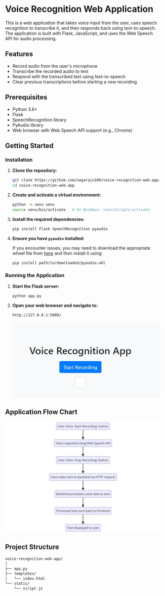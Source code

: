 # Voice Recognition Web Application

This is a web application that takes voice input from the user, uses speech recognition to transcribe it, and then responds back using text-to-speech. The application is built with Flask, JavaScript, and uses the Web Speech API for audio processing.

## Features

- Record audio from the user's microphone
- Transcribe the recorded audio to text
- Respond with the transcribed text using text-to-speech
- Clear previous transcriptions before starting a new recording

## Prerequisites

- Python 3.6+
- Flask
- SpeechRecognition library
- PyAudio library
- Web browser with Web Speech API support (e.g., Chrome)

## Getting Started

### Installation

1. **Clone the repository:**

    ```sh
    git clone https://github.com/nagaraju100/voice-recognition-web-app.git
    cd voice-recognition-web-app
    ```

2. **Create and activate a virtual environment:**

    ```sh
    python -m venv venv
    source venv/bin/activate   # On Windows: venv\Scripts\activate
    ```

3. **Install the required dependencies:**

    ```sh
    pip install Flask SpeechRecognition pyaudio
    ```

4. **Ensure you have `pyaudio` installed:**

    If you encounter issues, you may need to download the appropriate wheel file from [here](https://www.lfd.uci.edu/~gohlke/pythonlibs/#pyaudio) and then install it using:

    ```sh
    pip install path/to/downloaded/pyaudio.whl
    ```

### Running the Application

1. **Start the Flask server:**

    ```sh
    python app.py
    ```

2. **Open your web browser and navigate to:**

    ```arduino
    http://127.0.0.1:5000/
    ```

    ![Voice Recognition Web Application](/images/application_start_page.JPG)
    


## Application Flow Chart
![Voice Recognition Web Application Flow Chart](/images/voice_recognition_flow_chart.jpg)

## Project Structure

```plaintext
voice-recognition-web-app/
│
├── app.py
├── templates/
│   └── index.html
└── static/
    └── script.js

```



